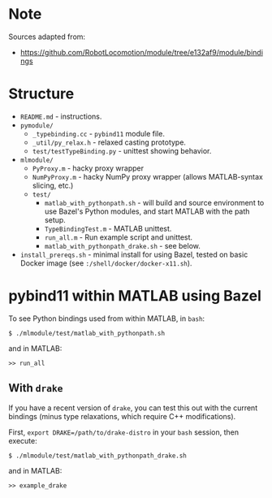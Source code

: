# Note

Sources adapted from:

* https://github.com/RobotLocomotion/module/tree/e132af9/module/bindings

# Structure

* `README.md` - instructions.
* `pymodule/`
    * `_typebinding.cc` - `pybind11` module file.
    * `_util/py_relax.h` - relaxed casting prototype.
    * `test/testTypeBinding.py` - unittest showing behavior.
* `mlmodule/`
    * `PyProxy.m` - hacky proxy wrapper
    * `NumPyProxy.m` - hacky NumPy proxy wrapper (allows MATLAB-syntax slicing, etc.)
    * `test/`
        * `matlab_with_pythonpath.sh` - will build and source environment to use Bazel's Python modules, and start MATLAB with the path setup.
        * `TypeBindingTest.m` - MATLAB unittest.
        * `run_all.m` - Run example script and unittest.
        * `matlab_with_pythonpath_drake.sh` - see below.
* `install_prereqs.sh` - minimal install for using Bazel, tested on basic Docker image (see `:/shell/docker/docker-x11.sh`).

# pybind11 within MATLAB using Bazel

To see Python bindings used from within MATLAB, in `bash`:

    $ ./mlmodule/test/matlab_with_pythonpath.sh

and in MATLAB:
    
    >> run_all

## With `drake`

If you have a recent version of `drake`, you can test this out with the current bindings (minus type relaxations, which require C++ modifications).

First, `export DRAKE=/path/to/drake-distro` in your `bash` session, then execute:

    $ ./mlmodule/test/matlab_with_pythonpath_drake.sh

and in MATLAB:

    >> example_drake
